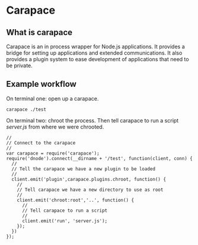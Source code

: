 # Carapace

## What is carapace

Carapace is an in process wrapper for Node.js applications.
It provides a bridge for setting up applications and extended communications.
It also provides a plugin system to ease development of applications that need to be private.

## Example workflow

On terminal one: open up a carapace.

```
carapace ./test
```

On terminal two: chroot the process.
Then tell carapace to run a script *server.js* from where we were chrooted.

```
//
// Connect to the carapace
//
var carapace = require('carapace');
require('dnode').connect(__dirname + '/test', function(client, conn) {
  //
  // Tell the carapace we have a new plugin to be loaded
  //
  client.emit('plugin',carapace.plugins.chroot, function() {
    //
    // Tell carapace we have a new directory to use as root
    //
    client.emit('chroot:root','..', function() {
      //
      // Tell carapace to run a script
      //
      client.emit('run', 'server.js');
    });
  })
});

```
